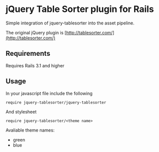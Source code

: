 jQuery Table Sorter plugin for Rails
===

Simple integration of jquery-tablesorter into the asset pipeline.

The original jQuery plugin is [http://tablesorter.com/](http://tablesorter.com/)

Requirements
---

Requires Rails 3.1 and higher

Usage
---

In your javascript file include the following

`require jquery-tablesorter/jquery-tablesorter`

And stylesheet

`require jquery-tablesorter/<theme name>`

Avaliable theme names:

* green
* blue